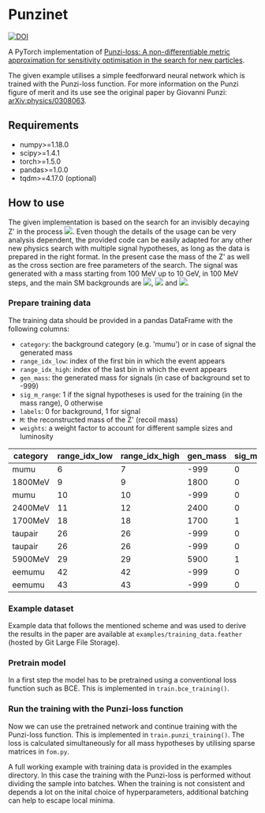 # Punzinet

[![DOI](https://zenodo.org/badge/392275679.svg)](https://zenodo.org/badge/latestdoi/392275679)

A PyTorch implementation of [Punzi-loss: A non-differentiable metric approximation for sensitivity optimisation in the search for new
particles][1].

The given example utilises a simple feedforward neural network which is trained with the Punzi-loss function.
For more information on the Punzi figure of merit and its use see the original paper by Giovanni Punzi: [arXiv:physics/0308063][2].

## Requirements
*    numpy>=1.18.0
*    scipy>=1.4.1
*    torch>=1.5.0
*    pandas>=1.0.0
*    tqdm>=4.17.0 (optional)

## How to use

The given implementation is based on the search for an invisibly decaying Z' in the process <img src="https://render.githubusercontent.com/render/math?math=e^%2be^-\to\mu^%2b\mu^-Z\text{'}">.
Even though the details of the usage can be very analysis dependent, the provided code can be easily adapted for any other new physics search with multiple signal hypotheses, as long as the data is prepared in the right format.
In the present case the mass of the Z' as well as the cross section are free parameters of the search. The signal was generated with a mass starting from 100 MeV up to 10 GeV, in 100 MeV steps, and the main SM backgrounds are <img src="https://render.githubusercontent.com/render/math?math=e^%2be^-\to\mu^%2b\mu^-(\gamma)">, <img src="https://render.githubusercontent.com/render/math?math=e^%2be^-\to\tau^%2b\tau^-"> and <img src="https://render.githubusercontent.com/render/math?math=e^%2be^-\to e^%2be^-\mu^%2b\mu^-">.

### Prepare training data

The training data should be provided in a pandas DataFrame with the following columns:
* `category`:  the background category (e.g. 'mumu') or in case of signal the generated mass
* `range_idx_low`: index of the first bin in which the event appears
* `range_idx_high`: index of the last bin in which the event appears
* `gen_mass`: the generated mass for signals (in case of background set to -999)
* `sig_m_range`: 1 if the signal hypotheses is used for the training (in the mass range), 0 otherwise
* `labels`: 0 for background, 1 for signal
* `M`: the reconstructed mass of the Z' (recoil mass)
* `weights`: a weight factor to account for different sample sizes and luminosity


| category   |   range_idx_low |   range_idx_high |   gen_mass |   sig_m_range |   labels |       M |   weights |
|------------|-----------------|------------------|------------|---------------|----------|---------|-----------|
| mumu       |               6 |                7 |       -999 |             0 |        0 | 1.3465  | 0.111111  |
| 1800MeV    |               9 |                9 |       1800 |             0 |        1 | 1.89452 | 0.550186  |
| mumu       |              10 |               10 |       -999 |             0 |        0 | 2.10327 | 0.111111  |
| 2400MeV    |              11 |               12 |       2400 |             0 |        1 | 2.41797 | 0.550186  |
| 1700MeV    |              18 |               18 |       1700 |             1 |        1 | 3.64961 | 0.550186  |
| taupair    |              26 |               26 |       -999 |             0 |        0 | 5.25229 | 0.0166667 |
| taupair    |              26 |               26 |       -999 |             0 |        0 | 5.29312 | 0.0166667 |
| 5900MeV    |              29 |               29 |       5900 |             1 |        1 | 5.9116  | 0.550186  |
| eemumu     |              42 |               42 |       -999 |             0 |        0 | 8.49311 | 0.05      |
| eemumu     |              43 |               43 |       -999 |             0 |        0 | 8.70446 | 0.05      |


### Example dataset

Example data that follows the mentioned scheme and was used to derive the results in the paper are available at `examples/training_data.feather` (hosted by Git Large File Storage).


### Pretrain model

In a first step the model has to be pretrained using a conventional loss function such as BCE. This is implemented in `train.bce_training()`.

### Run the training with the Punzi-loss function

Now we can use the pretrained network and continue training with the Punzi-loss function. This is implemented in `train.punzi_training()`.
The loss is calculated simultaneously for all mass hypotheses by utilising sparse matrices in `fom.py`.

A full working example with training data is provided in the examples directory.
In this case the training with the Punzi-loss is performed without dividing the sample into batches.
When the training is not consistent and depends a lot on the inital choice of hyperparameters, additional batching can help to escape local minima.

[1]: https://arxiv.org/abs/2110.00810v2
[2]: https://arxiv.org/abs/physics/0308063 "Sensitivity of searches for new signals and its optimization"
